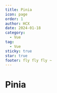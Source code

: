 ```yaml
---
title: Pinia
icon: page
order: 1
author: HCX
date: 2024-01-18
category:
  - Vue
tag:
  - Vue
sticky: true
star: true
footer: fly fly fly ~
---
```


# Pinia
